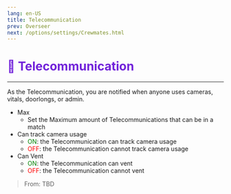 ```yaml
---
lang: en-US
title: Telecommunication
prev: Overseer
next: /options/settings/Crewmates.html
---
```


# <font color="#7223da">📡 Telecommunication</font> <Badge text="Power" type="tip" vertical="middle"/>
---

As the Telecommunication, you are notified when anyone uses cameras, vitals, doorlongs, or admin.
* Max
  * Set the Maximum amount of Telecommunications that can be in a match
* Can track camera usage
  * <font color=green>ON</font>: the Telecommunication can track camera usage
  * <font color=red>OFF</font>: the Telecommunication cannot track camera usage
* Can Vent
  * <font color=green>ON</font>: the Telecommunication can vent
  * <font color=red>OFF</font>: the Telecommunication cannot vent

> From: TBD